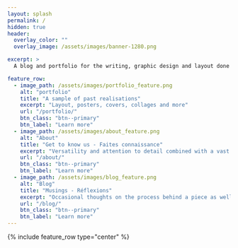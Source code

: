 ```yaml
---
layout: splash
permalink: /
hidden: true
header:
  overlay_color: ""
  overlay_image: /assets/images/banner-1280.png

excerpt: >
  A blog and portfolio for the writing, graphic design and layout done by Rhymes of Contraband.<br />

feature_row:
  - image_path: /assets/images/portfolio_feature.png
    alt: "portfolio"
    title: "A sample of past realisations"
    excerpt: "Layout, posters, covers, collages and more"
    url: "/portfolio/"
    btn_class: "btn--primary"
    btn_label: "Learn more"
  - image_path: /assets/images/about_feature.png
    alt: "About"
    title: "Get to know us - Faites connaissance"
    excerpt: "Versatility and attention to detail combined with a vast range of interests"
    url: "/about/"
    btn_class: "btn--primary"
    btn_label: "Learn more"
  - image_path: /assets/images/blog_feature.png
    alt: "Blog"
    title: "Musings - Réflexions"
    excerpt: "Occasional thoughts on the process behind a piece as well as on roleplaying games and worldbuilding"
    url: "/blog/"
    btn_class: "btn--primary"
    btn_label: "Learn more"
---
```


{% include feature_row type="center" %}
